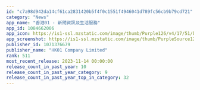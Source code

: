 ```yaml
---
id: "c7a98d942da14cf61ca2831420b5f4f0c1551f4946041d789fc56cb9b79cd721"
category: "News"
app_name: "香港01 - 新聞資訊及生活服務"
app_id: 1084662006
app_icon: https://is1-ssl.mzstatic.com/image/thumb/Purple126/v4/17/51/b9/1751b9da-e6c1-eacc-d03e-1a2df4c8928b/AppIcon-0-0-1x_U007emarketing-0-0-0-7-0-0-sRGB-0-0-0-GLES2_U002c0-512MB-85-220-0-0.png/1024x1024bb.png
app_screenshot: https://is1-ssl.mzstatic.com/image/thumb/PurpleSource126/v4/f1/d9/6a/f1d96ac1-9892-2ccf-dc51-3757b43f044a/583816eb-def4-4567-9b8d-4c32c2b6ec3f_1284x2778_1.jpg/1284x2778bb.png
publisher_id: 1071376679
publisher_name: "HK01 Company Limited"
rank: 511
most_recent_release: 2023-11-14 00:00:00
release_count_in_past_year: 10
release_count_in_past_year_category: 9
release_count_in_past_year_top_in_category: 32
---
```

